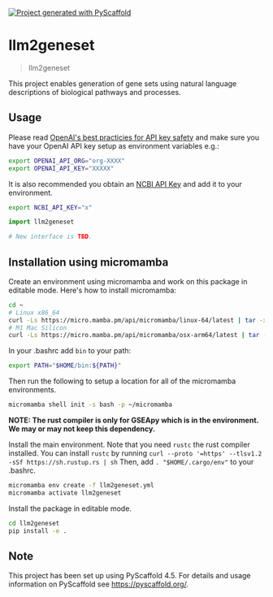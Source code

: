 <!-- These are examples of badges you might want to add to your README:
     please update the URLs accordingly

[![Built Status](https://api.cirrus-ci.com/github/<USER>/llm2geneset.svg?branch=main)](https://cirrus-ci.com/github/<USER>/llm2geneset)
[![ReadTheDocs](https://readthedocs.org/projects/llm2geneset/badge/?version=latest)](https://llm2geneset.readthedocs.io/en/stable/)
[![Coveralls](https://img.shields.io/coveralls/github/<USER>/llm2geneset/main.svg)](https://coveralls.io/r/<USER>/llm2geneset)
[![PyPI-Server](https://img.shields.io/pypi/v/llm2geneset.svg)](https://pypi.org/project/llm2geneset/)
[![Conda-Forge](https://img.shields.io/conda/vn/conda-forge/llm2geneset.svg)](https://anaconda.org/conda-forge/llm2geneset)
[![Monthly Downloads](https://pepy.tech/badge/llm2geneset/month)](https://pepy.tech/project/llm2geneset)
[![Twitter](https://img.shields.io/twitter/url/http/shields.io.svg?style=social&label=Twitter)](https://twitter.com/llm2geneset)
-->

[![Project generated with PyScaffold](https://img.shields.io/badge/-PyScaffold-005CA0?logo=pyscaffold)](https://pyscaffold.org/)

# llm2geneset

> llm2geneset

This project enables generation of gene sets using natural language descriptions
of biological pathways and processes.

## Usage

Please read
[OpenAI's best practicies for API key safety](https://help.openai.com/en/articles/5112595-best-practices-for-api-key-safety)
and make sure you have your OpenAI API key setup as
environment variables e.g.:

```bash
export OPENAI_API_ORG="org-XXXX"
export OPENAI_API_KEY="XXXXX"
```

It is also recommended you obtain an [NCBI API Key](https://ncbiinsights.ncbi.nlm.nih.gov/2017/11/02/new-api-keys-for-the-e-utilities/)
and add it to your environment.

```bash
export NCBI_API_KEY="x"
```

```python
import llm2geneset

# New interface is TBD.
```

## Installation using micromamba

Create an environment using micromamba and work on this
package in editable mode. Here's how to install micromamba:

```bash
cd ~
# Linux x86_64
curl -Ls https://micro.mamba.pm/api/micromamba/linux-64/latest | tar -xvj bin/micromamba
# M1 Mac Silicon
curl -Ls https://micro.mamba.pm/api/micromamba/osx-arm64/latest | tar -xvj bin/micromamba
```

In your .bashrc add `bin` to your path:

```bash
export PATH="$HOME/bin:${PATH}"
```

Then run the following to setup a location for all of the micromamba environments.

```bash
micromamba shell init -s bash -p ~/micromamba
```

**NOTE: The rust compiler is only for GSEApy which is in the environment. We
may or may not keep this dependency.**

Install the main environment. Note that you need `rustc` the
rust compiler installed. You can install `rustc` by running
`curl --proto '=https' --tlsv1.2 -sSf https://sh.rustup.rs | sh`
Then, add `. "$HOME/.cargo/env"` to your .bashrc.

```bash
micromamba env create -f llm2geneset.yml
micromamba activate llm2geneset
```

Install the package in editable mode.

```bash
cd llm2geneset
pip install -e .
```


<!-- pyscaffold-notes -->

## Note

This project has been set up using PyScaffold 4.5. For details and usage
information on PyScaffold see https://pyscaffold.org/.
